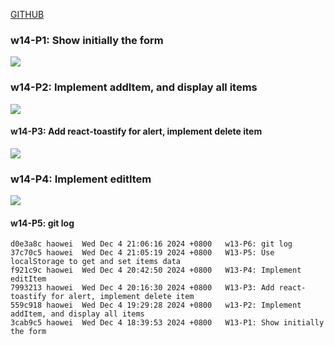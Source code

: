 [GITHUB](https://github.com/haowei212410061/1131-wp1-demo-61)

### w14-P1: Show initially the form

![](w14-p1.png)

### w14-P2: Implement addItem, and display all items 
 
 
![](w14-p2.png)
 

#### w14-P3: Add react-toastify for alert, implement delete item
 

![](w14-p3.png)

### w14-P4: Implement editItem

 
![](w14-p4.png)

#### w14-P5: git log 

```
d0e3a8c haowei  Wed Dec 4 21:06:16 2024 +0800   w13-P6: git log
37c70c5 haowei  Wed Dec 4 21:05:19 2024 +0800   W13-P5: Use localStorage to get and set items data
f921c9c haowei  Wed Dec 4 20:42:50 2024 +0800   W13-P4: Implement editItem
7993213 haowei  Wed Dec 4 20:16:30 2024 +0800   W13-P3: Add react-toastify for alert, implement delete item
559c918 haowei  Wed Dec 4 19:29:28 2024 +0800   w13-P2: Implement addItem, and display all items
3cab9c5 haowei  Wed Dec 4 18:39:53 2024 +0800   W13-P1: Show initially the form
```
